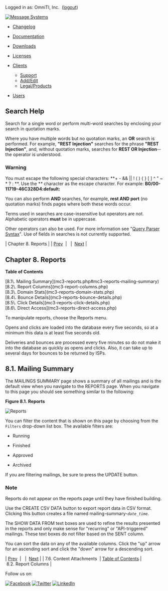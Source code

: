 Logged in as: OmniTI, Inc.  ([logout](https://support.messagesystems.com/logout.php))

[![Message Systems](https://support.messagesystems.com/images/ms-white205.png)](https://support.messagesystems.com/start.php) 

*   [Changelog](https://support.messagesystems.com/start.php?show=changelog)
*   [Documentation](https://support.messagesystems.com/docs/)
*   [Downloads](https://support.messagesystems.com/start.php)

*   [Licenses](https://support.messagesystems.com/license_summary.php)
*   <a href="">Clients</a>
    *   [Support](https://support.messagesystems.com/cs.php)
    *   [Add/Edit](https://support.messagesystems.com/edit_client.php)
    *   [Legal/Products](https://support.messagesystems.com/edit_products.php)
*   [Users](https://support.messagesystems.com/edit_customer.php)

## Search Help

Search for a single word or perform multi-word searches by enclosing your search in quotation marks.

Where you have multiple words but no quotation marks, an **OR** search is performed. For example, **"REST Injection"** searches for the phrase **"REST Injection"**, and, without quotation marks, searches for **REST OR Injection**--the operator is understood.

### Warning

You must escape the following special characters: **+ - && || ! ( ) { } [ ] ^ " ~ * ? : \**. Use the **\** character as the escape character. For example: **B0/00-11719-46C328D4\:default\:**

You can also perform **AND** searches, for example, **rest AND port** (no quotation marks) finds pages where both these words occur.

Terms used in searches are case-insensitive but operators are not. Alphabetic operators **must** be in uppercase.

Other operators can also be used. For more information see "[Query Parser Syntax](https://lucene.apache.org/core/old_versioned_docs/versions/3_0_0/queryparsersyntax.html)". Use of fields in searches is not currently supported.

| Chapter 8. Reports |
| [Prev](mc3-content-attachments.php)  |   |  [Next](mc3-report-columns.php) |

## Chapter 8. Reports

**Table of Contents**

<dl class="toc">

<dt>[8.1\. Mailing Summary](mc3-reports.php#mc3-reports-mailing-summary)</dt>

<dt>[8.2\. Report Columns](mc3-report-columns.php)</dt>

<dt>[8.3\. Domain Stats](mc3-reports-domain-stats.php)</dt>

<dt>[8.4\. Bounce Details](mc3-reports-bounce-details.php)</dt>

<dt>[8.5\. Click Details](mc3-reports-click-details.php)</dt>

<dt>[8.6\. Direct Access](mc3-reports-direct-access.php)</dt>

</dl>

To manipulate reports, choose the Reports menu.

Opens and clicks are loaded into the database every five seconds, so at a minimum this data is at least five seconds old.

Deliveries and bounces are processed every five minutes so do not make it into the database as quickly as opens and clicks. Also, it can take up to several days for bounces to be returned by ISPs.

## 8.1. Mailing Summary

The MAILINGS SUMMARY page shows a summary of all mailings and is the default view when you navigate to the REPORTS page. When you navigate to this page you should see something similar to the following:

<a name="figure-reports"></a>

**Figure 8.1. Reports**

![Reports](images/reports.jpg)

You can filter the content that is shown on this page by choosing from the `Filters` drop-down list box. The available filters are:

*   Running

*   Finished

*   Approved

*   Archived

If you are filtering mailings, be sure to press the UPDATE button.

### Note

Reports do not appear on the reports page until they have finished building.

Use the CREATE CSV DATA button to export report data in CSV format. Clicking this button creates a file named mailing-summary-*`date_time`*.

The SHOW DATA FROM text boxes are used to refine the results presented in the reports and only make sense for "recurring" or "API-triggered" mailings. These text boxes do not filter based on the SENT column.

You can sort the data on any of the available columns. Click the "up" arrow for an ascending sort and click the "down" arrow for a descending sort.

| [Prev](mc3-content-attachments.php)  |   |  [Next](mc3-report-columns.php) |
| 7.6. Content Attachments  | [Table of Contents](index.php) |  8.2. Report Columns |

Follow us on:

[![Facebook](https://support.messagesystems.com/images/icon-facebook.png)](http://www.facebook.com/messagesystems) [![Twitter](https://support.messagesystems.com/images/icon-twitter.png)](http://twitter.com/#!/MessageSystems) [![LinkedIn](https://support.messagesystems.com/images/icon-linkedin.png)](http://www.linkedin.com/company/message-systems)
